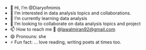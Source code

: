 - 👋 Hi, I’m @Diaryofmimis
- 👀 I’m interested in data analysis topics and collaborations.
- 🌱 I’m currently learning data analysis
- 💞️ I’m looking to collaborate on data analysis topics and project
- 📫 How to reach me 📧 @lawalmiran92@gmail.com
- 😄 Pronouns: she
- ⚡ Fun fact: ...  love reading, writing poets at times too.

<!---
Diaryofmimis/Diaryofmimis is a ✨ special ✨ repository because its `README.md` (this file) appears on your GitHub profile.
You can click the Preview link to take a look at your changes.
--->
